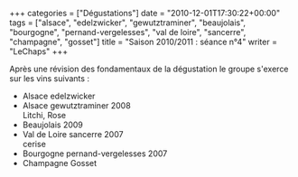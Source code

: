 +++
categories = ["Dégustations"]
date = "2010-12-01T17:30:22+00:00"
tags = ["alsace", "edelzwicker", "gewutztraminer", "beaujolais", "bourgogne", "pernand-vergelesses", "val de loire", "sancerre", "champagne", "gosset"]
title = "Saison 2010/2011 : séance n°4"
writer = "LeChaps"
+++

Après une révision des fondamentaux de la dégustation le groupe s'exerce sur les vins suivants :

* Alsace edelzwicker
* Alsace gewutztraminer 2008  
Litchi, Rose
* Beaujolais 2009
* Val de Loire sancerre 2007  
cerise
* Bourgogne pernand-vergelesses 2007
* Champagne Gosset
